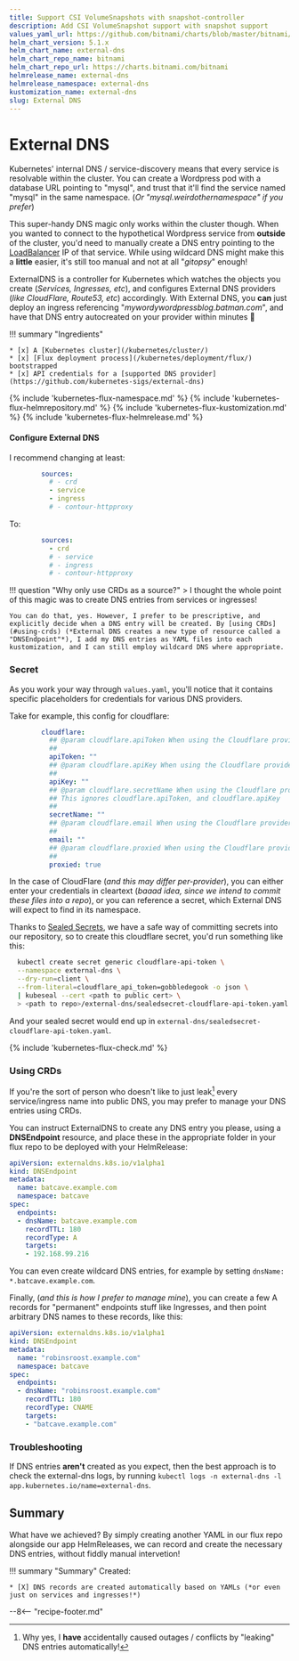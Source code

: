 ```yaml
---
title: Support CSI VolumeSnapshots with snapshot-controller
description: Add CSI VolumeSnapshot support with snapshot support
values_yaml_url: https://github.com/bitnami/charts/blob/master/bitnami/external-dns/values.yaml
helm_chart_version: 5.1.x
helm_chart_name: external-dns
helm_chart_repo_name: bitnami
helm_chart_repo_url: https://charts.bitnami.com/bitnami
helmrelease_name: external-dns
helmrelease_namespace: external-dns
kustomization_name: external-dns
slug: External DNS
---
```


# External DNS

Kubernetes' internal DNS / service-discovery means that every service is resolvable within the cluster. You can create a Wordpress pod with a database URL pointing to "mysql", and trust that it'll find the service named "mysql" in the same namespace. (*Or "mysql.weirdothernamespace" if you prefer*)

This super-handy DNS magic only works within the cluster though. When you wanted to connect to the hypothetical Wordpress service from **outside** of the cluster, you'd need to manually create a DNS entry pointing to the [LoadBalancer](/kubernetes/loadbalancer/) IP of that service. While using wildcard DNS might make this a **little** easier, it's still too manual and not at all "*gitopsy*" enough!

ExternalDNS is a controller for Kubernetes which watches the objects you create (*Services, Ingresses, etc*), and configures External DNS providers (*like CloudFlare, Route53, etc*) accordingly. With External DNS, you **can** just deploy an ingress referencing "*mywordywordpressblog.batman.com*", and have that DNS entry autocreated on your provider within minutes 💪

!!! summary "Ingredients"

    * [x] A [Kubernetes cluster](/kubernetes/cluster/) 
    * [x] [Flux deployment process](/kubernetes/deployment/flux/) bootstrapped
    * [x] API credentials for a [supported DNS provider](https://github.com/kubernetes-sigs/external-dns)

{% include 'kubernetes-flux-namespace.md' %}
{% include 'kubernetes-flux-helmrepository.md' %}
{% include 'kubernetes-flux-kustomization.md' %}
{% include 'kubernetes-flux-helmrelease.md' %}

#### Configure External DNS

I recommend changing at least:

```yaml
        sources:
          # - crd
          - service
          - ingress
          # - contour-httpproxy
```

To:

```yaml
        sources:
          - crd
          # - service
          # - ingress
          # - contour-httpproxy
```

!!! question "Why only use CRDs as a source?"
    > I thought the whole point of this magic was to create DNS entries from services or ingresses!

    You can do that, yes. However, I prefer to be prescriptive, and explicitly decide when a DNS entry will be created. By [using CRDs](#using-crds) (*External DNS creates a new type of resource called a "DNSEndpoint"*), I add my DNS entries as YAML files into each kustomization, and I can still employ wildcard DNS where appropriate.

### Secret

As you work your way through `values.yaml`, you'll notice that it contains specific placeholders for credentials for various DNS providers.

Take for example, this config for cloudflare:

```yaml title="Example snippet of CloudFlare config from upstream values.yaml"
        cloudflare:
          ## @param cloudflare.apiToken When using the Cloudflare provider, `CF_API_TOKEN` to set (optional)
          ##
          apiToken: ""
          ## @param cloudflare.apiKey When using the Cloudflare provider, `CF_API_KEY` to set (optional)
          ##
          apiKey: ""
          ## @param cloudflare.secretName When using the Cloudflare provider, it's the name of the secret containing cloudflare_api_token or cloudflare_api_key.
          ## This ignores cloudflare.apiToken, and cloudflare.apiKey
          ##
          secretName: ""
          ## @param cloudflare.email When using the Cloudflare provider, `CF_API_EMAIL` to set (optional). Needed when using CF_API_KEY
          ##
          email: ""
          ## @param cloudflare.proxied When using the Cloudflare provider, enable the proxy feature (DDOS protection, CDN...) (optional)
          ##
          proxied: true
```

In the case of CloudFlare (*and this may differ per-provider*), you can either enter your credentials in cleartext (*baaad idea, since we intend to commit these files into a repo*), or you can reference a secret, which External DNS will expect to find in its namespace.

Thanks to [Sealed Secrets](/kubernetes/sealed-secrets/), we have a safe way of committing secrets into our repository, so to create this cloudflare secret, you'd run something like this:

```bash
  kubectl create secret generic cloudflare-api-token \
  --namespace external-dns \
  --dry-run=client \
  --from-literal=cloudflare_api_token=gobbledegook -o json \
  | kubeseal --cert <path to public cert> \
  > <path to repo>/external-dns/sealedsecret-cloudflare-api-token.yaml
```

And your sealed secret would end up in `external-dns/sealedsecret-cloudflare-api-token.yaml`.

{% include 'kubernetes-flux-check.md' %}

### Using CRDs

If you're the sort of person who doesn't like to just leak[^1] every service/ingress name into public DNS, you may prefer to manage your DNS entries using CRDs.

You can instruct ExternalDNS to create any DNS entry you please, using a **DNSEndpoint** resource, and place these in the appropriate folder in your flux repo to be deployed with your HelmRelease:

```yaml
apiVersion: externaldns.k8s.io/v1alpha1
kind: DNSEndpoint
metadata:
  name: batcave.example.com
  namespace: batcave
spec:
  endpoints:
  - dnsName: batcave.example.com
    recordTTL: 180
    recordType: A
    targets:
    - 192.168.99.216
```

You can even create wildcard DNS entries, for example by setting `dnsName: *.batcave.example.com`.

Finally, (*and this is how I prefer to manage mine*), you can create a few A records for "permanent" endpoints stuff like Ingresses, and then point arbitrary DNS names to these records, like this:

```yaml
apiVersion: externaldns.k8s.io/v1alpha1
kind: DNSEndpoint
metadata:
  name: "robinsroost.example.com"
  namespace: batcave
spec:
  endpoints:
  - dnsName: "robinsroost.example.com"
    recordTTL: 180
    recordType: CNAME
    targets:
    - "batcave.example.com"
```

### Troubleshooting

If DNS entries **aren't** created as you expect, then the best approach is to check the external-dns logs, by running `kubectl logs -n external-dns -l app.kubernetes.io/name=external-dns`.

## Summary

What have we achieved? By simply creating another YAML in our flux repo alongside our app HelmReleases, we can record and create the necessary DNS entries, without fiddly manual intervetion!

!!! summary "Summary"
    Created:

    * [X] DNS records are created automatically based on YAMLs (*or even just on services and ingresses!*)

--8<-- "recipe-footer.md"

[^1]: Why yes, I **have** accidentally caused outages / conflicts by "leaking" DNS entries automatically!
